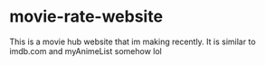# movie-rate-website
This is a movie hub website that im making recently. It is similar to imdb.com and myAnimeList somehow lol
